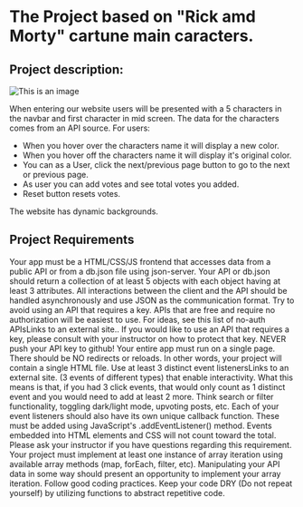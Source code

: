 # The Project based on "Rick amd Morty" cartune main caracters.
## Project description:
![This is an image]()


When entering our website users will be presented with a 5 characters in the navbar and first character in mid screen. The data for the characters comes from an API source. 
For users: 
* When you hover over the characters name it will display a new color.
* When you hover off the characters name it will display it's original  color.
* You can as a User, click the next/previous page button to go to the next or previous page.
* As user you can add votes and see total votes you added.
* Reset button resets votes.

The website has dynamic backgrounds.
## Project Requirements
Your app must be a HTML/CSS/JS frontend that accesses data from a public API or from a db.json file using json-server. Your API or db.json should return a collection of at least 5 objects with each object having at least 3 attributes. All interactions between the client and the API should be handled asynchronously and use JSON as the communication format. Try to avoid using an API that requires a key. APIs that are free and require no authorization will be easiest to use. For ideas, see this list of no-auth APIsLinks to an external site.. If you would like to use an API that requires a key, please consult with your instructor on how to protect that key. NEVER push your API key to github!
Your entire app must run on a single page. There should be NO redirects or reloads. In other words, your project will contain a single HTML file.
Use at least 3 distinct event listenersLinks to an external site. (3 events of different types) that enable interactivity. What this means is that, if you had 3 click events, that would only count as 1 distinct event and you would need to add at least 2 more. Think search or filter functionality, toggling dark/light mode, upvoting posts, etc. Each of your event listeners should also have its own unique callback function. These must be added using JavaScript's .addEventListener() method. Events embedded into HTML elements and CSS will not count toward the total. Please ask your instructor if you have questions regarding this requirement.
Your project must implement at least one instance of array iteration using available array methods (map, forEach, filter, etc). Manipulating your API data in some way should present an opportunity to implement your array iteration.
Follow good coding practices. Keep your code DRY (Do not repeat yourself) by utilizing functions to abstract repetitive code.
